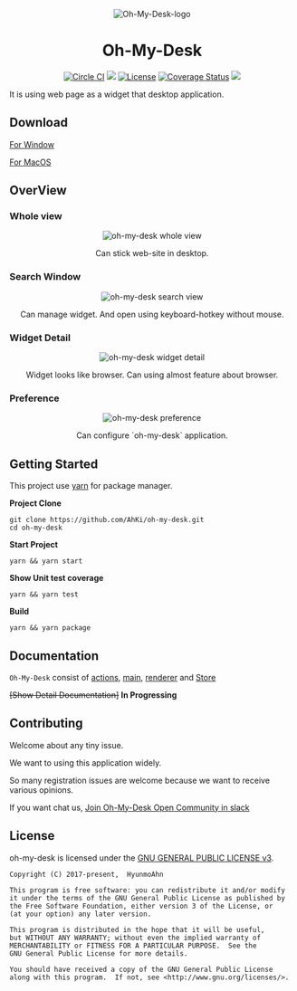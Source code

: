 
  <p align="center"><img src="https://user-images.githubusercontent.com/23732795/48982423-80b17e80-f125-11e8-9a9e-0d6ca1ddb4c4.png" alt="Oh-My-Desk-logo"></img></p>

<h1 align="center">Oh-My-Desk</h1>
<p align="center">
  <a href='https://circleci.com/gh/AhKi/oh-my-desk'><img src='https://circleci.com/gh/AhKi/oh-my-desk.svg?style=shield&circle-token=f779ef67e3b142774ebbf79072fe2f54c617d61a' alt='Circle CI' /></a>
  <img src='https://img.shields.io/badge/platform-macOS%20%7C%20Window-blue.svg'></image>
  <a href='https://img.shields.io/badge/license-GPL%20v3-green.svg)](https://github.com/AhKi/oh-my-desk/blob/master/LICENSE'><img src='https://img.shields.io/badge/license-GPL%20v3-green.svg' alt='License' /></a>
  <a href='https://coveralls.io/github/AhKi/oh-my-desk?branch=master'><img src='https://coveralls.io/repos/github/AhKi/oh-my-desk/badge.svg?branch=master' alt='Coverage Status' /></a>
  <img src='https://img.shields.io/badge/contribute-welcome-green.svg'></image>
</p>



It is using web page as a widget that desktop application.

## Download
[For Window](https://github.com/AhKi/oh-my-desk/releases/download/v2.0.0/oh-my-desk-setup-2.0.0.exe)

[For MacOS](https://github.com/AhKi/oh-my-desk/releases/download/v2.0.0/oh-my-desk-2.0.0.dmg)

## OverView

### Whole view
<p align="center">
  <img align="center" src="https://user-images.githubusercontent.com/23732795/48982013-337ede00-f120-11e8-9385-9db14d17d942.png" alt="oh-my-desk whole view"></img>
</p>
<p align="center">
  Can stick web-site in desktop.
</p>

### Search Window
<p align="center">
  <img align="center" src="https://user-images.githubusercontent.com/23732795/48982073-f109d100-f120-11e8-8c3a-b6416e6afb86.png" alt="oh-my-desk search view"></img>
</p>
<p align="center">
  Can manage widget. And open using keyboard-hotkey without mouse.
</p>

### Widget Detail
<p align="center">
  <img align="center" src="https://user-images.githubusercontent.com/23732795/48982092-231b3300-f121-11e8-8769-ea2ba070e3e2.png" alt="oh-my-desk widget detail"></img>
</p>
<p align="center">
  Widget looks like browser. Can using almost feature about browser.
</p>

### Preference
<p align="center">
  <img align="center" src="https://user-images.githubusercontent.com/23732795/48982110-4e9e1d80-f121-11e8-8e13-a3822548ae85.png" alt="oh-my-desk preference"></img>
</p>
<p align="center">
  Can configure `oh-my-desk` application.
</p>

## Getting Started 

This project use [yarn](https://yarnpkg.com/lang/en/) for package manager.

**Project Clone**
```
git clone https://github.com/AhKi/oh-my-desk.git
cd oh-my-desk
```

**Start Project**

```
yarn && yarn start 
```

**Show Unit test coverage**

```
yarn && yarn test
```

**Build**

```
yarn && yarn package
```

## Documentation

`Oh-My-Desk` consist of [actions](https://github.com/AhKi/oh-my-desk/blob/master/app/actions/README.md), [main](https://github.com/AhKi/oh-my-desk/blob/master/app/main/README.md), [renderer](https://github.com/AhKi/oh-my-desk/blob/master/app/renderer/README.md) and [Store](https://github.com/AhKi/oh-my-desk/blob/master/app/store/README.md)

~~[Show Detail Documentation]~~ **In Progressing**

## Contributing

Welcome about any tiny issue.

We want to using this application widely.

So many registration issues are welcome because we want to receive various opinions.

If you want chat us, [Join Oh-My-Desk Open Community in slack](https://join.slack.com/t/oh-my-desk/shared_invite/enQtNDUyMjM4MzA0NTk1LTJjYzM2YWNiZmNkMDI4ODAwNDAzYTljYzNkZDc1MTU1YTQxNGViMTZjZGFlOWUxZTM1OWM0YWU4YzEwNzIzMDI)

## License
oh-my-desk is licensed under the [GNU GENERAL PUBLIC LICENSE v3](https://github.com/AhKi/oh-my-desk/blob/edit/read-me/LICENSE).

```
Copyright (C) 2017-present,  HyunmoAhn

This program is free software: you can redistribute it and/or modify
it under the terms of the GNU General Public License as published by
the Free Software Foundation, either version 3 of the License, or
(at your option) any later version.

This program is distributed in the hope that it will be useful,
but WITHOUT ANY WARRANTY; without even the implied warranty of
MERCHANTABILITY or FITNESS FOR A PARTICULAR PURPOSE.  See the
GNU General Public License for more details.

You should have received a copy of the GNU General Public License
along with this program.  If not, see <http://www.gnu.org/licenses/>.
```
